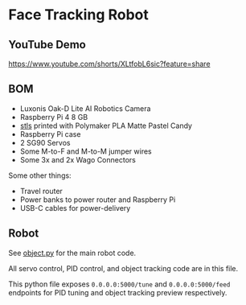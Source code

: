# Face Tracking Robot

## YouTube Demo

<https://www.youtube.com/shorts/XLtfobL6sic?feature=share>

## BOM

- Luxonis Oak-D Lite AI Robotics Camera
- Raspberry Pi 4 8 GB
- [stls](./stls) printed with Polymaker PLA Matte Pastel Candy
- Raspberry Pi case
- 2 SG90 Servos
- Some M-to-F and M-to-M jumper wires
- Some 3x and 2x Wago Connectors

Some other things:

- Travel router
- Power banks to power router and Raspberry Pi
- USB-C cables for power-delivery

## Robot

See [object.py](./object.py) for the main robot code.

All servo control, PID control, and object tracking code are in this file.

This python file exposes `0.0.0.0:5000/tune` and `0.0.0.0:5000/feed` endpoints for PID tuning and object tracking preview respectively.

